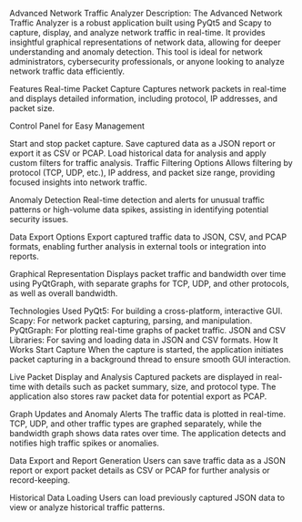 Advanced Network Traffic Analyzer
Description:
The Advanced Network Traffic Analyzer is a robust application built using PyQt5 and Scapy to capture, display, and analyze network traffic in real-time. It provides insightful graphical representations of network data, allowing for deeper understanding and anomaly detection. This tool is ideal for network administrators, cybersecurity professionals, or anyone looking to analyze network traffic data efficiently.

Features
Real-time Packet Capture
Captures network packets in real-time and displays detailed information, including protocol, IP addresses, and packet size.

Control Panel for Easy Management

Start and stop packet capture.
Save captured data as a JSON report or export it as CSV or PCAP.
Load historical data for analysis and apply custom filters for traffic analysis.
Traffic Filtering Options
Allows filtering by protocol (TCP, UDP, etc.), IP address, and packet size range, providing focused insights into network traffic.

Anomaly Detection
Real-time detection and alerts for unusual traffic patterns or high-volume data spikes, assisting in identifying potential security issues.

Data Export Options
Export captured traffic data to JSON, CSV, and PCAP formats, enabling further analysis in external tools or integration into reports.

Graphical Representation
Displays packet traffic and bandwidth over time using PyQtGraph, with separate graphs for TCP, UDP, and other protocols, as well as overall bandwidth.

Technologies Used
PyQt5: For building a cross-platform, interactive GUI.
Scapy: For network packet capturing, parsing, and manipulation.
PyQtGraph: For plotting real-time graphs of packet traffic.
JSON and CSV Libraries: For saving and loading data in JSON and CSV formats.
How It Works
Start Capture
When the capture is started, the application initiates packet capturing in a background thread to ensure smooth GUI interaction.

Live Packet Display and Analysis
Captured packets are displayed in real-time with details such as packet summary, size, and protocol type. The application also stores raw packet data for potential export as PCAP.

Graph Updates and Anomaly Alerts
The traffic data is plotted in real-time. TCP, UDP, and other traffic types are graphed separately, while the bandwidth graph shows data rates over time. The application detects and notifies high traffic spikes or anomalies.

Data Export and Report Generation
Users can save traffic data as a JSON report or export packet details as CSV or PCAP for further analysis or record-keeping.

Historical Data Loading
Users can load previously captured JSON data to view or analyze historical traffic patterns.

